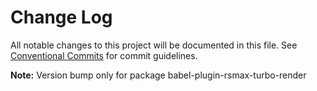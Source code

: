 # Change Log

All notable changes to this project will be documented in this file.
See [Conventional Commits](https://conventionalcommits.org) for commit guidelines.

**Note:** Version bump only for package babel-plugin-rsmax-turbo-render
